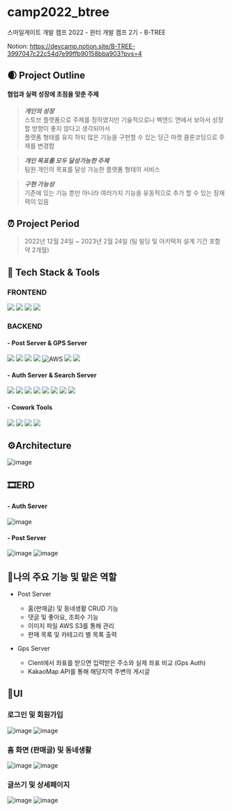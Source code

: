 # camp2022_btree
스마일게이트 개발 캠프 2022 - 윈터 개발 캠프 2기 - B-TREE

Notion: https://devcamp.notion.site/B-TREE-3997047c22c54d7e99ffb90158bba903?pvs=4

## 🌒 Project Outline
#### 협업과 실력 성장에 초점을 맞춘 주제
> **_개인의 성장_** <br>
> 스토브 플랫폼으로 주제를 정하였지만 
기술적으로나 벡앤드 면에서 보아서 성장할 방향이 좋지 않다고
생각되어서 <br>
플랫폼 형태를 유지 하되 많은 기능을 구현할 수 있는 당근 마켓 클론코딩으로 주제를 변경함
>

>**_개인 목표를 모두 달성가능한 주제_**<br>
>팀원 개인의 목표를 달성 가능한 플랫폼 형태의 서비스
>

>**_구현 가능성_** <br>
>기존에 있는 기능 뿐만 아니라 
여러가지 기능을 유동적으로 추가 할 수 있는 잠재력이 있음
>

## ⏰ Project Period
> 2022년 12월 24일 ~ 2023년 2월 24일 (팀 빌딩 및 아키텍처 설계 기간 포함 약 2개월)

## 📕 Tech Stack & Tools
### FRONTEND
<img src="https://img.shields.io/badge/kotlin-7F52FF?style=for-the-badge&logo=kotlin&logoColor=white"> <img src="https://img.shields.io/badge/androidstudio-3DDC84?style=for-the-badge&logo=androidstudio&logoColor=white"> <img src="https://img.shields.io/badge/gradle-02303A?style=for-the-badge&logo=gradle&logoColor=white"> <img src="https://img.shields.io/badge/Docker-2496ED?style=for-the-badge&logo=docker&logoColor=white"> 

### BACKEND

#### - Post Server & GPS Server
<img src="https://img.shields.io/badge/java17-%23ED8B00?style=for-the-badge&logo=java17&logoColor=white"> <img src="https://img.shields.io/badge/springboot-6DB33F?style=for-the-badge&logo=springboot&logoColor=white"> <img src="https://img.shields.io/badge/mysql-4479A1?style=for-the-badge&logo=mysql&logoColor=white"> ![](https://img.shields.io/badge/IntelliJ%20IDEA-000000.svg?&style=for-the-badge&logo=IntelliJ%20IDEA&logoColor=white) ![AWS](https://img.shields.io/badge/AWS-%23FF9900.svg?style=for-the-badge&logo=amazon-aws&logoColor=white) <img src="https://img.shields.io/badge/gradle-02303A?style=for-the-badge&logo=gradle&logoColor=white"> <img src="https://img.shields.io/badge/Docker-2496ED?style=for-the-badge&logo=docker&logoColor=white"> 

#### - Auth Server & Search Server
<img src="https://img.shields.io/badge/Redis-DC382D?style=for-the-badge&logo=Redis&logoColor=white"> <img src="https://img.shields.io/badge/FastAPI-009688?style=for-the-badge&logo=FastAPI&logoColor=white"> <img src="https://img.shields.io/badge/python-3670A0?style=for-the-badge&logo=python&logoColor=ffdd54"> <img src="https://img.shields.io/badge/MySQL-4479A1?style=for-the-badge&logo=MySQL&logoColor=white"> <img src="https://img.shields.io/badge/Docker-2496ED?style=for-the-badge&logo=docker&logoColor=white"> <img src="https://img.shields.io/badge/elasticsearch-005571?style=for-the-badge&logo=elasticsearch&logoColor=white"> <img src="https://img.shields.io/badge/logstash-005571?style=for-the-badge&logo=logstash&logoColor=white"> <img src="https://img.shields.io/badge/kibana-005571?style=for-the-badge&logo=kibana&logoColor=white">

#### - Cowork Tools
<div>
<img src="https://img.shields.io/badge/Slack-4A154B?style=for-the-badge&logo=Slack&logoColor=white">
<img src="https://img.shields.io/badge/Notion-000000?style=for-the-badge&logo=notion&logoColor=white">
<img src="https://img.shields.io/badge/Figma-F24E1E?style=for-the-badge&logo=figma&logoColor=white">
<img src="https://img.shields.io/badge/GitHub-181717?style=for-the-badge&logo=github&logoColor=white">
</div>

## ⚙Architecture
![image](https://user-images.githubusercontent.com/58455389/224045656-b4fef72d-5c71-40a3-9186-5734cb6a9b6c.png)

## 🎞ERD
#### - Auth Server
![image](https://user-images.githubusercontent.com/58455389/224045969-7bc693c9-4fc8-4254-9ad5-441f9e2b5289.png)
#### - Post Server
![image](https://user-images.githubusercontent.com/58455389/224046105-840a6b7c-28f1-42cd-b954-5be896fa67f0.png) ![image](https://user-images.githubusercontent.com/58455389/224046186-c26897dd-8936-4469-bb96-831fddd51d77.png)

## 🔑나의 주요 기능 및 맡은 역할
- Post Server
  - 홈(판매글) 및 동네생활 CRUD 기능
  - 댓글 및 좋아요, 조회수 기능
  - 이미지 파일 AWS S3를 통해 관리
  - 판매 목록 및 카테고리 별 목록 출력
 
- Gps Server
  - Clent에서 좌표를 받으면 입력받은 주소와 실제 좌표 비교 (Gps Auth)
  - KakaoMap API를 통해 해당지역 주변의 게시글 

## 📱UI
### 로그인 및 회원가입
![image](https://user-images.githubusercontent.com/58455389/224046877-f9a664f5-fc45-49f5-84b3-d2df438a48ca.png) ![image](https://user-images.githubusercontent.com/58455389/224047095-5fc5dd43-bfcd-43e9-b9f0-5dcc602bb032.png)
### 홈 화면 (판매글) 및 동네생활
![image](https://user-images.githubusercontent.com/58455389/224047375-2b15f950-d7d8-4a88-9488-5ac38877364d.png) ![image](https://user-images.githubusercontent.com/58455389/224047479-018b920e-0681-4271-a4cb-3eaacf27ef21.png)
### 글쓰기 및 상세페이지
![image](https://user-images.githubusercontent.com/58455389/224047764-dd56bd9e-d062-4040-b553-4b11f9f8a494.png) ![image](https://user-images.githubusercontent.com/58455389/224047997-a06c9ce7-f7ef-426a-b2e8-9df0a36fd895.png)


